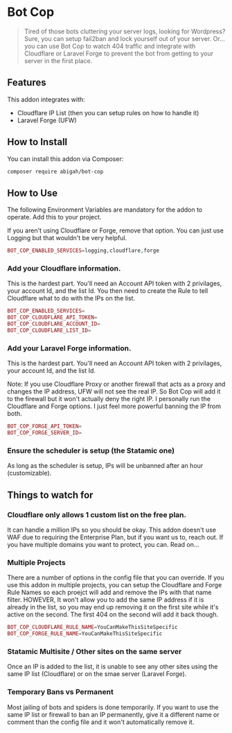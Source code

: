 # Bot Cop

> Tired of those bots cluttering your server logs, looking for Wordpress?
> Sure, you can setup fail2ban and lock yourself out of your server. Or...
> you can use Bot Cop to watch 404 traffic and integrate with Cloudflare or
> Laravel Forge to prevent the bot from getting to your server in the first
> place.

## Features

This addon integrates with:

- Cloudflare IP List (then you can setup rules on how to handle it)
- Laravel Forge (UFW)

## How to Install

You can install this addon via Composer:

```bash
composer require abigah/bot-cop
```

## How to Use

The following Environment Variables are mandatory for the addon to operate.
Add this to your project.

If you aren't using Cloudflare or Forge, remove that option. You can just use Logging but that wouldn't
be very helpful.

```php
BOT_COP_ENABLED_SERVICES=logging,cloudflare,forge
```

### Add your Cloudflare information. 
This is the hardest part. You'll need an Account API token with 2 privilages, your account Id, and the list Id. You then need to create the Rule to tell Cloudflare what to do with the IPs on the list.

```php
BOT_COP_ENABLED_SERVICES=
BOT_COP_CLOUDFLARE_API_TOKEN=
BOT_COP_CLOUDFLARE_ACCOUNT_ID=
BOT_COP_CLOUDFLARE_LIST_ID=
```


### Add your Laravel Forge information. 
This is the hardest part. You'll need an Account API token with 2 privilages, your account Id, and the list Id.

Note: If you use Cloudflare Proxy or another firewall that acts as a proxy and changes the IP address, UFW will not see the real IP. So Bot Cop will add it to the firewall but it won't actually deny the right IP. I personally run the Cloudflare and Forge options. I just feel more powerful banning the IP from both. 

```php
BOT_COP_FORGE_API_TOKEN=
BOT_COP_FORGE_SERVER_ID=
```

### Ensure the scheduler is setup (the Statamic one)
As long as the scheduler is setup, IPs will be unbanned after an hour (customizable).

## Things to watch for

### Cloudflare only allows 1 custom list on the free plan.
It can handle a million IPs so you should be okay. This addon doesn't use WAF due to requiring the Enterprise Plan, but if you want us to, reach out. If you have multiple domains you want to protect, you can. Read on...

### Multiple Projects
There are a number of options in the config file that you can override. If you use this addon in multiple projects, you can setup the Cloudflare and Forge Rule Names so each proejct will add and remove the IPs with that name filter. HOWEVER, It won't allow you to add the same IP address if it is already in the list, so you may end up removing it on the first site while it's active on the second. The first 404 on the second will add it back though.

```php
BOT_COP_CLOUDFLARE_RULE_NAME=YouCanMakeThisSiteSpecific
BOT_COP_FORGE_RULE_NAME=YouCanMakeThisSiteSpecific
```

### Statamic Multisite / Other sites on the same server
Once an IP is added to the list, it is unable to see any other sites using the same IP list (Cloudflare) or on the smae server (Laravel Forge).

### Temporary Bans vs Permanent
Most jailing of bots and spiders is done temporarily. If you want to use the same IP list or firewall to ban an IP permanently, give it a different name or comment than the config file and it won't automatically remove it.



